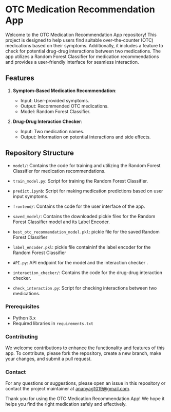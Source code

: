 # OTC Medication Recommendation App

Welcome to the OTC Medication Recommendation App repository! This project is designed to help users find suitable over-the-counter (OTC) medications based on their symptoms. Additionally, it includes a feature to check for potential drug-drug interactions between two medications. The app utilizes a Random Forest Classifier for medication recommendations and provides a user-friendly interface for seamless interaction.

## Features

1. **Symptom-Based Medication Recommendation**:
   - Input: User-provided symptoms.
   - Output: Recommended OTC medications.
   - Model: Random Forest Classifier.

2. **Drug-Drug Interaction Checker**:
   - Input: Two medication names.
   - Output: Information on potential interactions and side effects.

## Repository Structure

- `model/`: Contains the code for training and utilizing the Random Forest Classifier for medication recommendations.
- `train_model.py`: Script for training the Random Forest Classifier.
- `predict.ipynb`: Script for making medication predictions based on user input symptoms.
- `frontend/`: Contains the code for the user interface of the app.
- `saved_model/`: Contains the downloaded pickle files for the Random Forest Classifier model and its Label Encoder.
- `best_otc_recommendation_model.pkl`: pickle file for the saved Random Forest Classifier
- `label_encoder.pkl`: pickle file containinf the label encoder for the Random Forest Classifier

- `API.py`: API endpoint for the model and the interaction checker .
- `interaction_checker/`: Contains the code for the drug-drug interaction checker.
- `check_interaction.py`: Script for checking interactions between two medications.



### Prerequisites

- Python 3.x
- Required libraries in `requirements.txt`

### Contributing

We welcome contributions to enhance the functionality and features of this app. To contribute, please fork the repository, create a new branch, make your changes, and submit a pull request.

### Contact

For any questions or suggestions, please open an issue in this repository or contact the project maintainer at ananyag1019@gmail.com.


Thank you for using the OTC Medication Recommendation App! We hope it helps you find the right medication safely and effectively.
